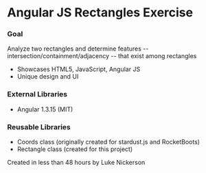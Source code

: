 # Angular JS Rectangles Exercise

### Goal
Analyze two rectangles and determine features -- intersection/containment/adjacency -- that exist among rectangles
* Showcases HTML5, JavaScript, Angular JS
* Unique design and UI

### External Libraries
* Angular 1.3.15 (MIT)

### Reusable Libraries
* Coords class (originally created for stardust.js and RocketBoots)
* Rectangle class (created for this project)

Created in less than 48 hours by Luke Nickerson
